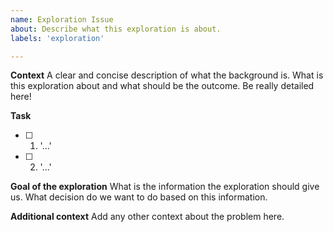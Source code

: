 ```yaml
---
name: Exploration Issue
about: Describe what this exploration is about.
labels: 'exploration'

---
```


**Context**
A clear and concise description of what the background is.
What is this exploration about and what should be the outcome. Be really detailed here!

**Task**
- [ ] 1. '...'
- [ ] 2. '...'

**Goal of the exploration**
What is the information the exploration should give us. What decision do we want to do based on this information.

**Additional context**
Add any other context about the problem here.
